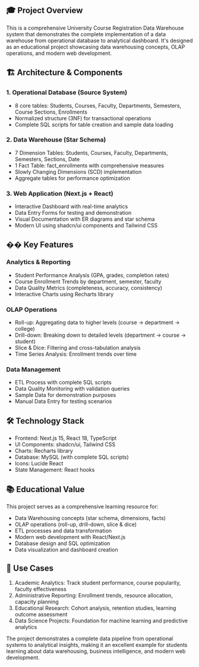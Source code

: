 ## 🎓 Project Overview

This is a comprehensive University Course Registration Data Warehouse system that demonstrates the complete implementation of a data warehouse from operational database to analytical dashboard. It's designed as an educational project showcasing data warehousing concepts, OLAP operations, and modern web development.

## 🏗 Architecture & Components

### 1. Operational Database (Source System)
- 8 core tables: Students, Courses, Faculty, Departments, Semesters, Course Sections, Enrollments
- Normalized structure (3NF) for transactional operations
- Complete SQL scripts for table creation and sample data loading

### 2. Data Warehouse (Star Schema)
- 7 Dimension Tables: Students, Courses, Faculty, Departments, Semesters, Sections, Date
- 1 Fact Table: fact_enrollments with comprehensive measures
- Slowly Changing Dimensions (SCD) implementation
- Aggregate tables for performance optimization

### 3. Web Application (Next.js + React)
- Interactive Dashboard with real-time analytics
- Data Entry Forms for testing and demonstration
- Visual Documentation with ER diagrams and star schema
- Modern UI using shadcn/ui components and Tailwind CSS

## �� Key Features

### Analytics & Reporting
- Student Performance Analysis (GPA, grades, completion rates)
- Course Enrollment Trends by department, semester, faculty
- Data Quality Metrics (completeness, accuracy, consistency)
- Interactive Charts using Recharts library

### OLAP Operations
- Roll-up: Aggregating data to higher levels (course → department → college)
- Drill-down: Breaking down to detailed levels (department → course → student)
- Slice & Dice: Filtering and cross-tabulation analysis
- Time Series Analysis: Enrollment trends over time

### Data Management
- ETL Process with complete SQL scripts
- Data Quality Monitoring with validation queries
- Sample Data for demonstration purposes
- Manual Data Entry for testing scenarios

## 🛠 Technology Stack

- Frontend: Next.js 15, React 18, TypeScript
- UI Components: shadcn/ui, Tailwind CSS
- Charts: Recharts library
- Database: MySQL (with complete SQL scripts)
- Icons: Lucide React
- State Management: React hooks

## 📚 Educational Value

This project serves as a comprehensive learning resource for:
- Data Warehousing concepts (star schema, dimensions, facts)
- OLAP operations (roll-up, drill-down, slice & dice)
- ETL processes and data transformation
- Modern web development with React/Next.js
- Database design and SQL optimization
- Data visualization and dashboard creation

## 🎯 Use Cases

1. Academic Analytics: Track student performance, course popularity, faculty effectiveness
2. Administrative Reporting: Enrollment trends, resource allocation, capacity planning
3. Educational Research: Cohort analysis, retention studies, learning outcome assessment
4. Data Science Projects: Foundation for machine learning and predictive analytics

The project demonstrates a complete data pipeline from operational systems to analytical insights, making it an excellent example for students learning about data warehousing, business intelligence, and modern web development.
